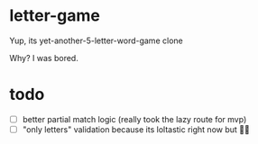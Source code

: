 # letter-game
 
Yup, its yet-another-5-letter-word-game clone

Why? I was bored.


# todo

- [ ] better partial match logic (really took the lazy route for mvp)
- [ ] "only letters" validation because its loltastic right now but 🤷‍♂️
